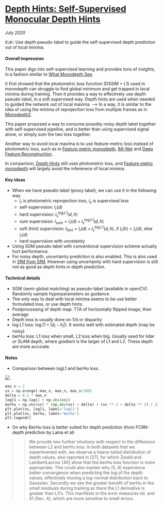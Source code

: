 # [Depth Hints: Self-Supervised Monocular Depth Hints](https://arxiv.org/abs/1909.09051)

_July 2020_

tl;dr: Use depth pseudo-label to guide the self-supervised depth prediction out of local minima.

#### Overall impression
This paper digs into self-supervised learning and provides tons of insights, in a fashion similar to [What Monodepth See](what_monodepth_see.md).

It first showed that the photometric loss function (DSSIM + L1) used in monodepth can struggle to find global minimum and get trapped in local minima during training. Then it provides a way to effectively use depth pseudo-label, in a soft supervised way. Depth hints are used when needed to guided the network out of local maxima. --> In a way, it is similar to the idea of using the minima of reprojection loss from multiple frames as in [Monodepth2](monodepth2.md).

This paper proposed a way to consume possibly noisy depth label together with self-supervised pipeline, and is better than using supervised signal alone, or simply sum the two loss together.

Another way to avoid local maxima is to use feature-metric loss instead of photometric loss, such as in [Feature metric monodepth](feature_metric.md), [BA-Net](banet.md) and [Deep Feature Reconstruction](depth_vo_feat.md).

In comparison, [Depth Hints](depth_hints.md) still uses photometric loss, and [Feature metric monodepth](feature_metric.md) will largely avoid the inferenece of local minima.

#### Key ideas
- When we have pseudo-label (proxy label), we can use it in the following way
	- $l_r$ is photometric reprojection loss, $l_s$ is supervised loss
	- self-supervision: $l_r(d)$
	- hard supervision: $l_s^{\log L1} (d, h)$
	- sum supervision: $l_{sum} = l_r(d) + l_s^{\log L1} (d, h)$
	- soft (hint) supervision: $l_{hint} = l_r(d) + l_s^{\log L1} (d, h)$, if $l_r(h) < l_r(d)$, else $l_r(d)$
	- hard supervision with uncetainty
- Using SGM pseudo-label with conventional supervision scheme actually hurt performance.
- For noisy depth, uncertainty prediction is also enabled. This is also used in [SfM from SfM](learn_sfm_from_sfm.md). However using uncertainty with hard supervision is still not as good as depth hints in depth prediction.

#### Technical details
- SGM (semi-global matching) as pseudo-label (available in openCV). Randomly sample hyperparameters as guidance.
- The only way to deal with local minima seems to be use better formulated loss, or use depth hints. 
- Postprocessing of depth map: TTA of horizontally flipped image, then average
- Depth loss is usually done on 1/d or disparity
- log L1 loss: $\log(1 + |d_i - h_i|)$. It works well with estimated depth (may be noisy)
- berHu loss: L1 loss when small, L2 loss when big. Usually used for lidar or SLAM depth, where gradient is the larger of L1 and L2. These depth are more accurate. 



#### Notes
- Comparison between logL1 and berHu loss.

![](https://cdn-images-1.medium.com/max/1600/1*rmQ8Wmm6ClKAmgty0JmVNg.png)

```python
max_n = 2
xs = np.arange(-max_n, max_n, max_n/100)
delta = 0.2 * max_n
logl1 = np.log(1 + np.abs(xs))
berhu = np.abs(xs) * (np.abs(xs) < delta) + (xs ** 2 + delta ** 2) / (2 * delta) * (np.abs(xs) >= delta)
plt.plot(xs, logl1, label='logl1')
plt.plot(xs, berhu, label='berhu')
plt.legend()
```

- On why BerHu loss is better suited for depth prediction (from FCRN-depth prediction by Laina et al)

>> We provide two further intuitions with respect to
the difference between L2 and berHu loss. In both
datasets that we experimented with, we observe
a heavy-tailed distribution of depth values, also
reported in [27], for which Zwald and LambertLacroix [40] show that the berHu loss function is
more appropriate. This could also explain why
[5, 6] experience better convergence when predicting the log of the depth values, effectively moving a log-normal distribution back to Gaussian.
Secondly we see the greater benefit of berHu in
the small residuals during training as there the L1
derivative is greater than L2’s. This manifests in
the error measures rel. and δ1 (Sec. 4), which are
more sensitive to small errors.


